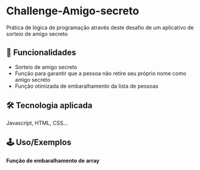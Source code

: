 # Challenge-Amigo-secreto
Prática de lógica de programação através deste desafio de um aplicativo de sorteio de amigo secreto

## 🚀 Funcionalidades

- Sorteio de amigo secreto
- Função para garantir que a pessoa não retire seu próprio nome como amigo secreto
- Função otimizada de embaralhamento da lista de pessoas

## 🛠 Tecnologia aplicada

Javascript, HTML, CSS...

## 🕹 Uso/Exemplos

#### Função de embaralhamento de array
